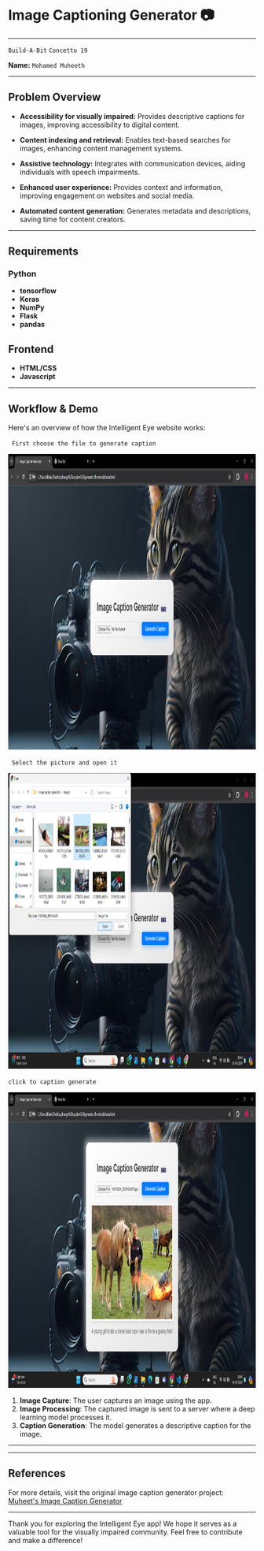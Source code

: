 # Image Captioning Generator 📷

---

`Build-A-Bit` `Concetto 19` 

**Name:** ``Mohamed Muheeth``

---

## Problem Overview

- **Accessibility for visually impaired:** Provides descriptive captions for images, improving accessibility to digital content.

- **Content indexing and retrieval:** Enables text-based searches for images, enhancing content management systems.

- **Assistive technology:** Integrates with communication devices, aiding individuals with speech impairments.

- **Enhanced user experience:** Provides context and information, improving engagement on websites and social media.

- **Automated content generation:** Generates metadata and descriptions, saving time for content creators.

---

## Requirements

### Python
- **tensorflow**
- **Keras**
- **NumPy**
- **Flask**
- **pandas**

## Frontend
- **HTML/CSS**
- **Javascript**
  

---

## Workflow & Demo

Here's an overview of how the Intelligent Eye website works:

` First choose the file to generate caption`

<img src="https://github.com/Muheet-m1/Image-Caption-Generator/blob/main/frontend/Screenshot%202024-06-01%20184415.png" height="600">

` Select the picture and open it`

<img src="https://github.com/Muheet-m1/Image-Caption-Generator/blob/main/frontend/Screenshot%202024-06-01%20184433.png" height="600">

` click to caption generate `

<img src="https://github.com/Muheet-m1/Image-Caption-Generator/blob/main/frontend/Screenshot%202024-06-01%20184617.png" height="600">


1. **Image Capture**: The user captures an image using the app.
2. **Image Processing**: The captured image is sent to a server where a deep learning model processes it.
3. **Caption Generation**: The model generates a descriptive caption for the image.


---



---

## References

For more details, visit the original image caption generator project: [Muheet's Image Caption Generator](https://github.com/muheet-m1/image-caption-generator.git)

---

Thank you for exploring the Intelligent Eye app! We hope it serves as a valuable tool for the visually impaired community. Feel free to contribute and make a difference!
